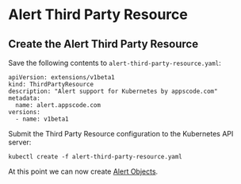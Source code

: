 # Alert Third Party Resource

## Create the Alert Third Party Resource

Save the following contents to `alert-third-party-resource.yaml`:

```
apiVersion: extensions/v1beta1
kind: ThirdPartyResource
description: "Alert support for Kubernetes by appscode.com"
metadata:
  name: alert.appscode.com
versions:
  - name: v1beta1
```

Submit the Third Party Resource configuration to the Kubernetes API server:

```
kubectl create -f alert-third-party-resource.yaml
```

At this point we can now create [Alert Objects](objects.md).
